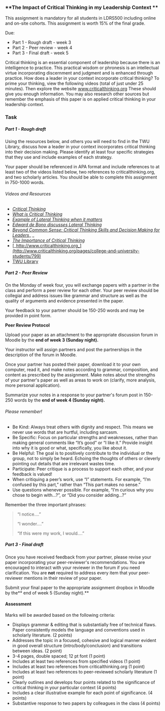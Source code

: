 ### **The Impact of Critical Thinking in my Leadership Context   **

This assignment is mandatory for all students in LDRS500 including online and on-site cohorts. This assignment is worth 15% of the final grade. 
 
Due:

* Part 1 - Rough draft - week 3
* Part 2 - Peer review - week 4
* Part 3 - Final draft - week 5

Critical thinking is an essential component of leadership because there is an intelligence to practice. This practical wisdom or phronesis is an intellectual virtue incorporating discernment and judgment and is enhanced through practice. How does a leader in your context incorporate critical thinking?  To prime your thinking, view the following videos \(total of just under 25 minutes\).  Then explore the website www.criticalthinking.org  These should give you enough information. You may also research other sources but remember the emphasis of this paper is on applied critical thinking in your leadership context.

### Task

##### Part 1 - Rough draft

Using the resources below, and others you will need to find in the TWU Library, discuss how a leader in your context incorporates critical thinking into their decision making. Please identify at least four specific strategies that they use and include examples of each strategy.

Your paper should be referenced in APA format and include references to at least two of the videos listed below, two references to criticalthinking.org, and two scholarly articles. You should be able to complete this assignment in 750-1000 words.

###### Videos and Resources

* [_Critical Thinking_](https://youtu.be/6OLPL5p0fM)
* [_What is Critical Thinking_](https://youtu.be/9oAf3g5_138)
* [_Example of Lateral Thinking when it matters_](https://youtu.be/q3HjWA7bii4?list=PL3fSda8lJVjQ4Sdumgrz1Ghfdx_DgovoS)
* [_Edward de Bono discusses Lateral Thinking_](https://youtu.be/Nb9Oe83ruUw?)
* [_Beyond Common Sense: Critical Thinking Skills and Decision Making for Leaders_](https://youtu.be/QTWc-JLh3Fw)_ _
* [_The Importance of Critical Thinking_](https://youtu.be/2yEZHXgQKsM)
* [_http://www.criticalthinking.org_](http://www.criticalthinking.org/pages/college-and-university-students/799)
* [TWU Library](https://twu.ca/library)

##### Part 2 - Peer Review

On the Monday of week four, you will exchange papers with a partner in the class and perform a peer review for each other. Your peer review should be collegial and address issues like grammar and structure as well as the quality of arguments and evidence presented in the paper.

Your feedback to your partner should be 150-250 words and may be provided in point form.

**Peer Review Protocol**

Upload your paper as an attachment to the appropriate discussion forum in Moodle by the **end of week 3 \(Sunday night\).**

Your instructor will assign partners and post the partnerships in the description of the forum in Moodle.

Once your partner has posted their paper, download it to your own computer, read it, and make notes according to grammar, composition, and content as prescribed by the assignment. Make notes about the strengths of your partner's paper as well as areas to work on \(clarify, more analysis, more personal application\).

Summarize your notes in a response to your partner's forum post in 150-250 words by the **end of week 4 \(Sunday night\).**

###### Please remember!

* Be Kind: Always treat others with dignity and respect. This means we never use words that are hurtful, including sarcasm.
* Be Specific: Focus on particular strengths and weaknesses, rather than making general comments like “It’s good” or “I like it.” Provide insight into why it is good or what, specifically, you like about it.
* Be Helpful: The goal is to positively contribute to the individual or the group, not to simply be heard. Echoing the thoughts of others or cleverly pointing out details that are irrelevant wastes time.
* Participate: Peer critique is a process to support each other, and your feedback is valued!
* When critiquing a peer’s work, use “I” statements. For example, “I’m confused by this part,” rather than “This part makes no sense.” 
* Use questions whenever possible. For example, “I’m curious why you chose to begin with…?”,  or “Did you consider adding…?”

Remember the three important phrases:

> “I notice….”
>
> “I wonder….”
>
> “If this were my work, I would….”

##### Part 3 - Final draft 

Once you have received feedback from your partner, please revise your paper incorporating your peer-reviewer's recommendations. You are encouraged to interact with your reviewer in the forum if you need clarification. You are **not** required to address every item that your peer-reviewer mentions in their review of your paper.

Submit your final paper to the appropriate assignment dropbox in Moodle by the** end of week 5 \(Sunday night\).**

#### Assessment
Marks will be awarded based on the following criteria: 

* Displays grammar & editing that is substantially free of technical flaws. Paper consistently models the language and conventions used in scholarly literature. \(2 points\)
* Addresses the topic in a focused, cohesive and logical manner evident in good overall structure \(intro/body/conclusion\) and transitions between ideas. \(2 point\)
* 3-4 pages, double spaced; 12 pt font \(1 point\)
* Includes at least two references from specified videos \(1 point\)
* Includes at least two references from criticalthinking.org \(1 point\)
* Includes at least two references to peer-reviewed scholarly literature \(1 point\)
* Clearly outlines and develops four points related to the significance of critical thinking in your particular context \(4 points\)
* Includes a clear illustrative example for each point of significance. \(4 points\)
* Substantive response to two papers by colleagues in the class \(4 points\)



